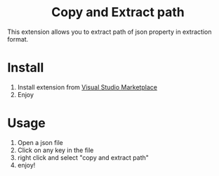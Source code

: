 <h1 align="center">Copy and Extract path</h1>

<div align="center">

</div>

This extension allows you to extract path of json property in extraction format.

# Install

1. Install extension from [Visual Studio Marketplace](https://marketplace.visualstudio.com/items?itemName=extedcoud.extract-path)
2. Enjoy

# Usage

1. Open a json file
2. Click on any key in the file
3. right click and select "copy and extract path"
4. enjoy!
<!--

# Showcase

![Showcase 1](assets/showcase-1.gif 'How to copy')

# Configuration

## Bracket notation

If you want to use bracket notation instead of dot notation, you can set the `copy-json-path.bracketNotation` setting to `true`.

![Bracket notation setting](assets/settings-bracket-notation.png 'bracket notation')

## File name

If you want to add the file name at the beginning of the path, you can set the `copy-json-path.includeFileName` setting to `true`.

![File name setting](assets/settings-file-name.png 'file name')

## Quotes

When you use the bracket notation the key is surrounded by quotes. With the `copy-json-path.quote` setting you can choose the type of quotes to use `Single` or `Double`.
The default value is `Double`.

![Quote setting](assets/settings-quote.png 'Quote')

## Output

If you want to change the output format, you can change the `copy-json-path.output` setting.

![Output setting](assets/settings-output.png 'Output')

The default output is only the json path represented by the %PATH% variable.

For example, you can change it as follows:
![Output html](assets/settings-output-html.png 'Output html')

and the result in your clipboard will be :
`<TMPL_VAR NAME="path.to.key">` -->
